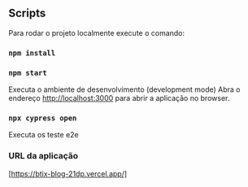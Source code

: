 ## Scripts

Para rodar o projeto localmente execute o comando:

### `npm install`

### `npm start`

Executa o ambiente de desenvolvimento (development mode)
Abra o endereço [http://localhost:3000](http://localhost:3000) para abrir a aplicação no browser.

### `npx cypress open`

Executa os teste e2e

### URL da aplicação

[https://btix-blog-21dp.vercel.app/]
